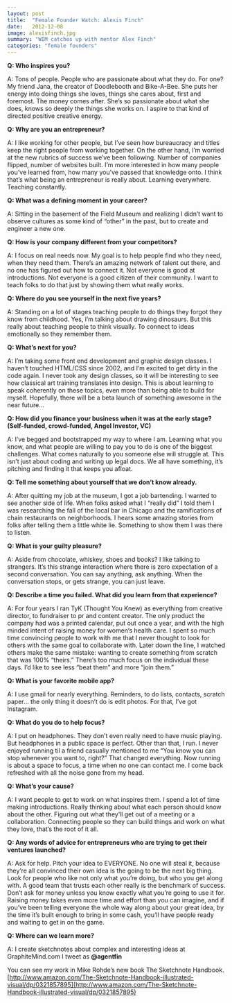 ```yaml
---
layout: post
title:  "Female Founder Watch: Alexis Finch"
date:   2012-12-08
image: alexisfinch.jpg
summary: "WIM catches up with mentor Alex Finch"
categories: "female founders"
---
```


__Q: Who inspires you?__

A: Tons of people. People who are passionate about what they do. For one? My friend Jana, the creator of Doodlebooth and Bike-A-Bee. She puts her energy into doing things she loves, things she cares about, first and foremost. The money comes after. She’s so passionate about what she does, knows so deeply the things she works on. I aspire to that kind of directed positive creative energy.


__Q: Why are you an entrepreneur?__

A: I like working for other people, but I’ve seen how bureaucracy and titles keep the right people from working together. On the other hand, I’m worried at the new rubrics of success we’ve been following. Number of companies flipped, number of websites built. I’m more interested in how many people you’ve learned from, how many you’ve passed that knowledge onto. I think that’s what being an entrepreneur is really about. Learning everywhere. Teaching constantly.


__Q: What was a defining moment in your career?__

A: Sitting in the basement of the Field Museum and realizing I didn’t want to observe cultures as some kind of “other” in the past, but to create and engineer a new one.


__Q: How is your company different from your competitors?__

A: I focus on real needs now. My goal is to help people find who they need, when they need them. There’s an amazing network of talent out there, and no one has figured out how to connect it. Not everyone is good at introductions. Not everyone is a good citizen of their community. I want to teach folks to do that just by showing them what really works.


__Q: Where do you see yourself in the next five years?__

A: Standing on a lot of stages teaching people to do things they forgot they know from childhood. Yes, I’m talking about drawing dinosaurs. But this really about teaching people to think visually. To connect to ideas emotionally so they remember them.


__Q: What’s next for you?__

A: I’m taking some front end development and graphic design classes. I haven’t touched HTML/CSS since 2002, and I’m excited to get dirty in the code again. I never took any design classes, so it will be interesting to see how classical art training translates into design. This is about learning to speak coherently on these topics, even more than being able to build for myself. Hopefully, there will be a beta launch of something awesome in the near future…


__Q: How did you finance your business when it was at the early stage? (Self-funded, crowd-funded, Angel Investor, VC)__

A: I’ve begged and bootstrapped my way to where I am. Learning what you know, and what people are willing to pay you to do is one of the biggest challenges. What comes naturally to you someone else will struggle at. This isn’t just about coding and writing up legal docs. We all have something, it’s pitching and finding it that keeps you afloat.


__Q: Tell me something about yourself that we don’t know already.__

A: After quitting my job at the museum, I got a job bartending. I wanted to see another side of life. When folks asked what I “really did” I told them I was researching the fall of the local bar in Chicago and the ramifications of chain restaurants on neighborhoods. I hears some amazing stories from folks after telling them a little white lie. Something to show them I was there to listen.


__Q: What is your guilty pleasure?__

A: Aside from chocolate, whiskey, shoes and books? I like talking to strangers. It’s this strange interaction where there is zero expectation of a second conversation. You can say anything, ask anything. When the conversation stops, or gets strange, you can just leave.


__Q: Describe a time you failed. What did you learn from that experience?__

A: For four years I ran TyK (Thought You Knew) as everything from creative director, to fundraiser to pr and content creator. The only product the company had was a printed calendar, put out once a year, and with the high minded intent of raising money for women’s health care. I spent so much time convincing people to work with me that I never thought to look for others with the same goal to collaborate with. Later down the line, I watched others make the same mistake: wanting to create something from scratch that was 100% “theirs.” There’s too much focus on the individual these days. I’d like to see less “beat them” and more “join them.”


__Q: What is your favorite mobile app?__

A: I use gmail for nearly everything. Reminders, to do lists, contacts, scratch paper… the only thing it doesn’t do is edit photos. For that, I’ve got Instagram.


__Q: What do you do to help focus?__

A: I put on headphones. They don’t even really need to have music playing. But headphones in a public space is perfect. Other than that, I run. I never enjoyed running til a friend casually mentioned to me “You know you can stop whenever you want to, right?” That changed everything. Now running is about a space to focus, a time when no one can contact me. I come back refreshed with all the noise gone from my head.


__Q: What’s your cause?__

A: I want people to get to work on what inspires them. I spend a lot of time making introductions. Really thinking about what each person should know about the other. Figuring out what they’ll get out of a meeting or a collaboration. Connecting people so they can build things and work on what they love, that’s the root of it all.


__Q: Any words of advice for entrepreneurs who are trying to get their ventures launched?__

A: Ask for help. Pitch your idea to EVERYONE. No one will steal it, because they’re all convinced their own idea is the going to be the next big thing. Look for people who like not only what you’re doing, but who you get along with. A good team that trusts each other really is the benchmark of success. Don’t ask for money unless you know exactly what you’re going to use it for. Raising money takes even more time and effort than you can imagine, and if you’ve been telling everyone the whole way along about your great idea, by the time it’s built enough to bring in some cash, you’ll have people ready and waiting to get in on the game.


__Q: Where can we learn more?__

A: I create sketchnotes about complex and interesting ideas at GraphiteMind.com I tweet as **@agentfin**


You can see my work in Mike Rohde’s new book The Sketchnote Handbook.[http://www.amazon.com/The-Sketchnote-Handbook-illustrated-visual/dp/0321857895](http://www.amazon.com/The-Sketchnote-Handbook-illustrated-visual/dp/0321857895)

